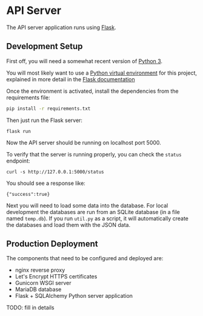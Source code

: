 # API Server

The API server application runs using [Flask](https://flask.palletsprojects.com/).

## Development Setup
First off, you will need a somewhat recent version of
[Python 3](https://www.python.org/downloads/).

You will most likely want to use a
[Python virtual environment](https://docs.python.org/3/library/venv.html)
for this project, explained in more detail in the
[Flask documentation](https://flask.palletsprojects.com/installation/#virtual-environments)

Once the environment is activated, install the dependencies from the requirements file:
```sh
pip install -r requirements.txt
```

Then just run the Flask server:
```
flask run
```
Now the API server should be running on localhost port 5000.

To verify that the server is running properly, you can check the `status` endpoint:
```
curl -s http://127.0.0.1:5000/status
```

You should see a response like:
```
{"success":true}
```

Next you will need to load some data into the database.
For local development the databases are run from an SQLite database
(in a file named `temp.db`). If you run `util.py` as a script,
it will automatically create the databases and load them with the JSON data.

## Production Deployment

The components that need to be configured and deployed are:
- nginx reverse proxy
- Let's Encrypt HTTPS certificates
- Gunicorn WSGI server
- MariaDB database
- Flask + SQLAlchemy Python server application

TODO: fill in details